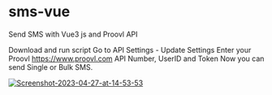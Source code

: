 # sms-vue
Send SMS with Vue3 js and Proovl API


Download and run script
Go to API Settings - Update Settings
Enter your Proovl https://www.proovl.com API Number, UserID and Token
Now you can send Single or Bulk SMS.


<a href="https://ibb.co/82sh0KG"><img src="https://i.ibb.co/tcKd4mn/Screenshot-2023-04-27-at-14-53-53.png" alt="Screenshot-2023-04-27-at-14-53-53" border="0"></a>
